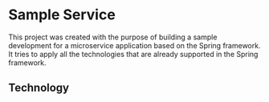 # Sample Service
This project was created with the purpose of building a sample development for a microservice application based on the Spring framework. It tries to apply all the technologies that are already supported in the Spring framework.
## Technology
